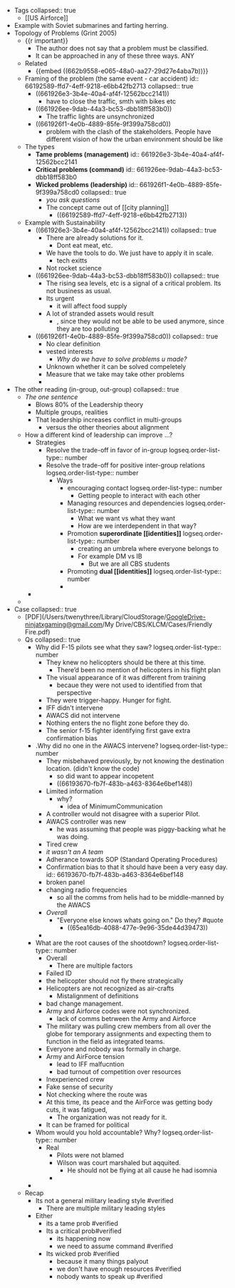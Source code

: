 - Tags
  collapsed:: true
	- [[US Airforce]]
- Example with Soviet submarines and farting herring.
- Topology of Problems (Grint 2005)
	- {{r important}}
		- The author does not say that a problem must be classified.
		- It can be approached in any of these three ways. ANY
	- Related
		- {{embed ((662b9558-e065-48a0-aa27-29d27e4aba7b))}}
	- Framing of the problem (the same event - car accident)
	  id:: 66192589-ffd7-4eff-9218-e6bb42fb2713
	  collapsed:: true
		- ((661926e3-3b4e-40a4-af4f-12562bcc2141))
			- have to close the traffic, smth with bikes etc
		- ((661926ee-9dab-44a3-bc53-dbb18ff583b0))
			- The traffic lights are unsynchronized
		- ((661926f1-4e0b-4889-85fe-9f399a758cd0))
			- problem with the clash of the stakeholders. People have different vision of how the urban environment should be like
	- The types
		- **Tame problems (management)**
		  id:: 661926e3-3b4e-40a4-af4f-12562bcc2141
		- **Critical problems (command)**
		  id:: 661926ee-9dab-44a3-bc53-dbb18ff583b0
		- **Wicked problems (leadership)**
		  id:: 661926f1-4e0b-4889-85fe-9f399a758cd0
		  collapsed:: true
			- *you ask questions*
			- The concept came out of [[city planning]]
				- ((66192589-ffd7-4eff-9218-e6bb42fb2713))
	- Example with Sustainability
		- ((661926e3-3b4e-40a4-af4f-12562bcc2141))
		  collapsed:: true
			- There are already solutions for it.
				- Dont eat meat, etc.
			- We have the tools to do. We just have to apply it in scale.
				- tech exitts
			- Not rocket science
		- ((661926ee-9dab-44a3-bc53-dbb18ff583b0))
		  collapsed:: true
			- The rising sea levels, etc is a signal of a critical problem. Its not business as usual.
			- Its urgent
				- it will affect food supply
			- A lot of stranded assets would result
				- , since they would not be able to be used anymore, since they are too polluting
		- ((661926f1-4e0b-4889-85fe-9f399a758cd0))
		  collapsed:: true
			- No clear definition
			- vested interests
				- *Why do we have to solve problems u made?*
			- Unknown whether it can be solved compeletely
			- Measure that we take may take other problems
			-
- The other reading (in-group, out-group)
  collapsed:: true
	- *The one sentence*
		- Blows 80% of the Leadership theory
		- Multiple groups, realities
		- That leadership increases conflict in multi-groups
			- versus the other theories about alignment
	- How a different kind of leadership can improve ...?
		- Strategies
			- Resolve the trade-off in favor of in-group
			  logseq.order-list-type:: number
			- Resolve the trade-off for positive inter-group relations
			  logseq.order-list-type:: number
				- Ways
					- encouraging contact
					  logseq.order-list-type:: number
						- Getting people to interact with each other
					- Managing resources and dependencies
					  logseq.order-list-type:: number
						- What we want vs what they want
						- How are we interdependent in that way?
					- Promotion **superordinate [[identities]]**
					  logseq.order-list-type:: number
						- creating an umbrela where everyone belongs to
						- For example DM vs IB
							- But we are all CBS students
					- Promoting **dual [[identities]]**
					  logseq.order-list-type:: number
					-
		-
	-
- Case
  collapsed:: true
	- [PDF](/Users/twenythree/Library/CloudStorage/GoogleDrive-ninjatxgaming@gmail.com/My Drive/CBS/KLCM/Cases/Friendly Fire.pdf)
	- Qs
	  collapsed:: true
		- Why did F-15 pilots see what they saw?
		  logseq.order-list-type:: number
			- They knew no helicopters should be there at this time.
				- There’d been no mention of helicopters in his flight plan
			- The visual appearance of it was different from training
				- becaue they were not used to identified from that perspective
			- They were trigger-happy. Hunger for fight.
			- IFF didn't intervene
			- AWACS did not intervene
			- Nothing enters the no flight zone before they do.
			- The senior f-15 fighter identifying first gave extra confirmation bias
		- .Why did no one in the AWACS intervene?
		  logseq.order-list-type:: number
			- They misbehaved previously, by not knowing the destination location. (didn't know the code)
				- so did want to appear incopetent
				- ((66193670-fb7f-483b-a463-8364e6bef148))
			- Limited information
				- why?
					- idea of MinimumCommunication
			- A controller would not disagree with a superior Pilot.
			- AWACS controller was new
				- he was assuming that people was piggy-backing what he was doing.
			- Tired crew
			- *it wasn't an A team*
			- Adherance towards SOP (Standard Operating Procedures)
			- Confirmation bias to that it should have been a very easy day.
			  id:: 66193670-fb7f-483b-a463-8364e6bef148
			- broken panel
			- changing radio frequencies
				- so all the comms from helis had to be middle-manned by the AWACS
			- *Overall*
				- "Everyone else knows whats going on." Do they? #quote
					- ((65ea16db-4088-477e-9e96-35de44d39473))
			-
		- What are the root causes of the shootdown?
		  logseq.order-list-type:: number
			- Overall
				- There are multiple factors
			- Failed ID
			- the helicopter should not fly there strategically
			- Helicopters are not recognized as air-crafts
				- Mistalignment of definitions
			- bad change management.
			- Army and Airforce codes were not synchronized.
				- lack of comms betrween the Army and Airforce
			- The military was pulling crew members from all over the globe for temporary assignments and expecting them to function in the field as integrated teams.
			- Everyone and nobody was formally in charge.
			- Army and AirForce tension
				- lead to IFF malfucntion
				- bad turnout of competition over resources
			- Inexperienced crew
			- Fake sense of security
			- Not checking where the route was
			- At this time, its peace and the AirForce was getting body cuts, it was fatigued,
				- The organization was not ready for it.
			- It can be framed for political
		- Whom would you hold accountable? Why?
		  logseq.order-list-type:: number
			- Real
				- Pilots were not blamed
				- Wilson was court marshaled but aqquited.
					- He should not be flying at all cause he had isomnia
				-
		-
	- Recap
		- Its not a general military leading style #verified
			- There are multiple military leading styles
		- Either
			- its a tame prob #verified
			- Its a critical prob#verified
				- its happening now
				- we need to assume command #verified
			- Its wicked prob #verified
				- because it many things palyout
				- we don't have enough resources #verified
				- nobody wants to speak up #verified